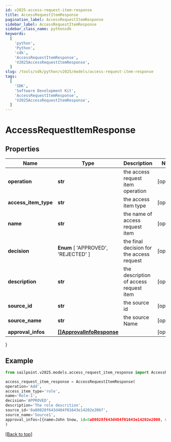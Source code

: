 ```yaml
---
id: v2025-access-request-item-response
title: AccessRequestItemResponse
pagination_label: AccessRequestItemResponse
sidebar_label: AccessRequestItemResponse
sidebar_class_name: pythonsdk
keywords:
  [
    'python',
    'Python',
    'sdk',
    'AccessRequestItemResponse',
    'V2025AccessRequestItemResponse',
  ]
slug: /tools/sdk/python/v2025/models/access-request-item-response
tags:
  [
    'SDK',
    'Software Development Kit',
    'AccessRequestItemResponse',
    'V2025AccessRequestItemResponse',
  ]
---
```


# AccessRequestItemResponse

## Properties

| Name | Type | Description | Notes |
| --- | --- | --- | --- |
| **operation** | **str** | the access request item operation | [optional] |
| **access_item_type** | **str** | the access item type | [optional] |
| **name** | **str** | the name of access request item | [optional] |
| **decision** | **Enum** [ 'APPROVED', 'REJECTED' ] | the final decision for the access request | [optional] |
| **description** | **str** | the description of access request item | [optional] |
| **source_id** | **str** | the source id | [optional] |
| **source_name** | **str** | the source Name | [optional] |
| **approval_infos** | [**[]ApprovalInfoResponse**](approval-info-response) |  | [optional] |

}

## Example

```python
from sailpoint.v2025.models.access_request_item_response import AccessRequestItemResponse

access_request_item_response = AccessRequestItemResponse(
operation='Add',
access_item_type='role',
name='Role-1',
decision='APPROVED',
description='The role descrition',
source_id='8a80828f643d484f01643e14202e206f',
source_name='Source1',
approval_infos=[{name=John Snow, id=8a80828f643d484f01643e14202e2000, status=Approved}]
)

```

[[Back to top]](#)
